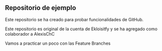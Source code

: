 ## Repositorio de ejemplo

Este repositorio se ha creado para probar funcionalidades de GitHub.

Este repositorio es original de la cuenta de Ekloisitfy y se ha agregado como colaborador a AlexisChC

Vamos a practicar un poco con las Feature Branches
